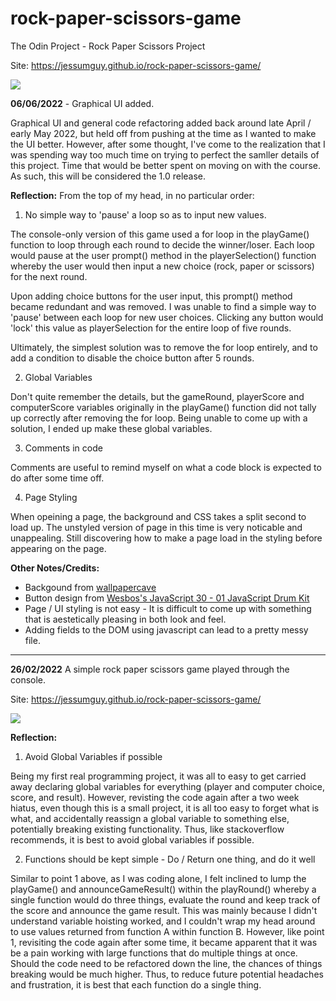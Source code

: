 # rock-paper-scissors-game

The Odin Project - Rock Paper Scissors Project

Site: https://jessumguy.github.io/rock-paper-scissors-game/

![](https://github.com/jessumguy/rock-paper-scissors-game/blob/main/odin_project_rps_with_UI.gif)

**06/06/2022** - Graphical UI added.

Graphical UI and general code refactoring added back around late April / early May 2022, but held off from pushing at the time as I wanted to make the UI better. However, after some thought, I've come to the realization that I was spending way too much time on trying to perfect the samller details of this project. Time that would be better spent on moving on with the course. As such, this will be considered the 1.0 release.

**Reflection:** From the top of my head, in no particular order:

1. No simple way to 'pause' a loop so as to input new values.

The console-only version of this game used a for loop in the playGame() function to loop through each round to decide the winner/loser. Each loop would pause at the user prompt() method in the playerSelection() function whereby the user would then input a new choice (rock, paper or scissors) for the next round.

Upon adding choice buttons for the user input, this prompt() method became redundant and was removed. I was unable to find a simple way to 'pause' between each loop for new user choices. Clicking any button would 'lock' this value as playerSelection for the entire loop of five rounds. 

Ultimately, the simplest solution was to remove the for loop entirely, and to add a condition to disable the choice button after 5 rounds.

2. Global Variables 

Don't quite remember the details, but the gameRound, playerScore and computerScore variables originally in the playGame() function did not tally up correctly after removing the for loop. Being unable to come up with a solution, I ended up make these global variables.

3. Comments in code

Comments are useful to remind myself on what a code block is expected to do after some time off.

4. Page Styling 

When opeining a page, the background and CSS takes a split second to load up. The unstyled version of page in this time is very noticable and unappealing. Still discovering how to make a page load in the styling before appearing on the page.

**Other Notes/Credits:**

- Backgound from <a href="https://wallpapercave.com/w/wp1933957">wallpapercave</a>
- Button design from <a href="https://github.com/wesbos/JavaScript30/tree/master/01%20-%20JavaScript%20Drum%20Kit">Wesbos's JavaScript 30 - 01 JavaScript Drum Kit</a></li>
- Page / UI styling is not easy - It is difficult to come up with something that is aestetically pleasing in both look and feel.
- Adding fields to the DOM using javascript can lead to a pretty messy file.

---


**26/02/2022** A simple rock paper scissors game played through the console. 

Site: https://jessumguy.github.io/rock-paper-scissors-game/

![](https://github.com/jessumguy/rock-paper-scissors-game/blob/main/rockpaperscissors-consolegame.gif)

**Reflection:**

1. Avoid Global Variables if possible

Being my first real programming project, it was all to easy to get carried away declaring global variables for everything (player and computer choice, score, and result). However, revisting the code again after a two week hiatus, even though this is a small project, it is all too easy to forget what is what, and accidentally reassign a global variable to something else, potentially breaking existing functionality. Thus, like stackoverflow recommends, it is best to avoid global variables if possible.

2. Functions should be kept simple - Do / Return one thing, and do it well

Similar to point 1 above, as I was coding alone, I felt inclined to lump the playGame() and announceGameResult() within the playRound() whereby a single function would do three things, evaluate the round and keep track of the score and announce the game result. This was mainly because I didn't understand variable hoisting worked, and I couldn't wrap my head around to use values returned from function A within function B. However, like point 1, revisiting the code again after some time, it became apparent that it was be a pain working with large functions that do multiple things at once. Should the code need to be refactored down the line, the chances of things breaking would be much higher. Thus, to reduce future potential headaches and frustration, it is best that each function do a single thing.
